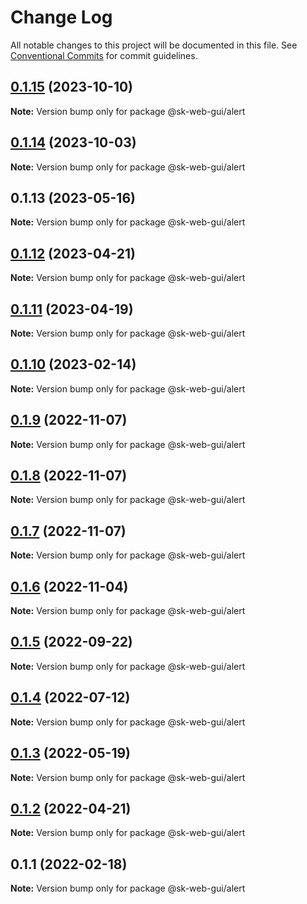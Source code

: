 # Change Log

All notable changes to this project will be documented in this file.
See [Conventional Commits](https://conventionalcommits.org) for commit guidelines.

## [0.1.15](https://github.com/Sundsvallskommun/web-shared-components/compare/@sk-web-gui/alert@0.1.14...@sk-web-gui/alert@0.1.15) (2023-10-10)

**Note:** Version bump only for package @sk-web-gui/alert

## [0.1.14](https://github.com/Sundsvallskommun/web-shared-components/compare/@sk-web-gui/alert@0.1.13...@sk-web-gui/alert@0.1.14) (2023-10-03)

**Note:** Version bump only for package @sk-web-gui/alert

## 0.1.13 (2023-05-16)

**Note:** Version bump only for package @sk-web-gui/alert

## [0.1.12](https://github.com/Sundsvallskommun/web-shared-components/compare/@sk-web-gui/alert@0.1.11...@sk-web-gui/alert@0.1.12) (2023-04-21)

**Note:** Version bump only for package @sk-web-gui/alert

## [0.1.11](https://github.com/Sundsvallskommun/web-shared-components/compare/@sk-web-gui/alert@0.1.10...@sk-web-gui/alert@0.1.11) (2023-04-19)

**Note:** Version bump only for package @sk-web-gui/alert

## [0.1.10](https://github.com/Sundsvallskommun/web-shared-components/compare/@sk-web-gui/alert@0.1.9...@sk-web-gui/alert@0.1.10) (2023-02-14)

**Note:** Version bump only for package @sk-web-gui/alert

## [0.1.9](https://github.com/Sundsvallskommun/web-shared-components/compare/@sk-web-gui/alert@0.1.8...@sk-web-gui/alert@0.1.9) (2022-11-07)

**Note:** Version bump only for package @sk-web-gui/alert

## [0.1.8](https://github.com/Sundsvallskommun/web-shared-components/compare/@sk-web-gui/alert@0.1.7...@sk-web-gui/alert@0.1.8) (2022-11-07)

**Note:** Version bump only for package @sk-web-gui/alert

## [0.1.7](https://github.com/Sundsvallskommun/web-shared-components/compare/@sk-web-gui/alert@0.1.6...@sk-web-gui/alert@0.1.7) (2022-11-07)

**Note:** Version bump only for package @sk-web-gui/alert

## [0.1.6](https://github.com/Sundsvallskommun/web-shared-components/compare/@sk-web-gui/alert@0.1.5...@sk-web-gui/alert@0.1.6) (2022-11-04)

**Note:** Version bump only for package @sk-web-gui/alert

## [0.1.5](https://github.com/Sundsvallskommun/web-shared-components/compare/@sk-web-gui/alert@0.1.4...@sk-web-gui/alert@0.1.5) (2022-09-22)

**Note:** Version bump only for package @sk-web-gui/alert

## [0.1.4](https://github.com/Sundsvallskommun/web-shared-components/compare/@sk-web-gui/alert@0.1.3...@sk-web-gui/alert@0.1.4) (2022-07-12)

**Note:** Version bump only for package @sk-web-gui/alert

## [0.1.3](https://github.com/Sundsvallskommun/web-shared-components/compare/@sk-web-gui/alert@0.1.2...@sk-web-gui/alert@0.1.3) (2022-05-19)

**Note:** Version bump only for package @sk-web-gui/alert

## [0.1.2](https://github.com/Sundsvallskommun/web-shared-components/compare/@sk-web-gui/alert@0.1.1...@sk-web-gui/alert@0.1.2) (2022-04-21)

**Note:** Version bump only for package @sk-web-gui/alert

## 0.1.1 (2022-02-18)

**Note:** Version bump only for package @sk-web-gui/alert
